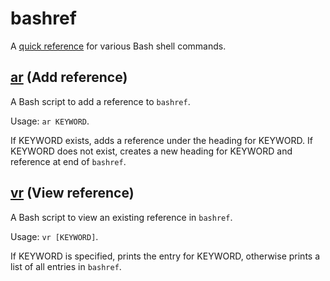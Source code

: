 # bashref 

A [quick reference](bashref.md) for various Bash shell commands.

## [ar](ar) (Add reference)
A Bash script to add a reference to `bashref`. 

Usage: `ar KEYWORD`. 

If KEYWORD exists, adds a reference under the heading for KEYWORD. If KEYWORD does not exist, creates a new heading for KEYWORD and reference at end of `bashref`.

## [vr](vr) (View reference)
A Bash script to view an existing reference in `bashref`. 

Usage: `vr [KEYWORD]`. 

If KEYWORD is specified, prints the entry for KEYWORD, otherwise prints a list of all entries in `bashref`.

